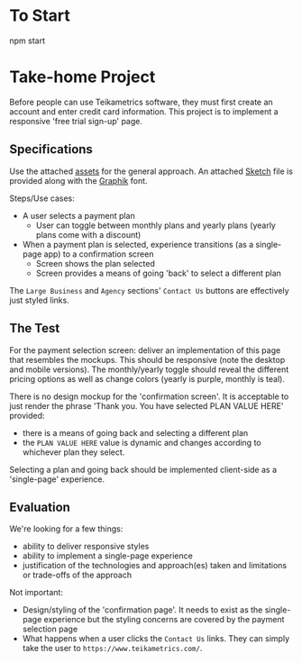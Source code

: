 # To Start

npm start

# Take-home Project

Before people can use Teikametrics software, they must first create an account and enter credit card information. This project is to implement a responsive 'free trial sign-up' page.


## Specifications

Use the attached [assets](assets/) for the general approach. An attached [Sketch](source/Pricing.sketch) file is provided along with the [Graphik](source/Graphik.zip) font.

Steps/Use cases:

- A user selects a payment plan 
    - User can toggle between monthly plans and yearly plans (yearly plans come with a discount)
- When a payment plan is selected, experience transitions (as a single-page app) to a confirmation screen
    - Screen shows the plan selected
    - Screen provides a means of going 'back' to select a different plan

The `Large Business` and `Agency` sections' `Contact Us` buttons are effectively just styled links.

## The Test

For the payment selection screen: deliver an implementation of this page that resembles the mockups. This should be responsive (note the desktop and mobile versions). The monthly/yearly toggle should reveal the different pricing options as well as change colors (yearly is purple, monthly is teal).

There is no design mockup for the 'confirmation screen'. It is acceptable to just render the phrase 'Thank you. You have selected PLAN VALUE HERE' provided:
- there is a means of going back and selecting a different plan
- the `PLAN VALUE HERE` value is dynamic and changes according to whichever plan they select.

Selecting a plan and going back should be implemented client-side as a 'single-page' experience.

## Evaluation

We're looking for a few things:

- ability to deliver responsive styles
- ability to implement a single-page experience
- justification of the technologies and approach(es) taken and limitations or trade-offs of the approach

Not important:
- Design/styling of the 'confirmation page'. It needs to exist as the single-page experience but the styling concerns are covered by the payment selection page
- What happens when a user clicks the `Contact Us` links. They can simply take the user to `https://www.teikametrics.com/`.

